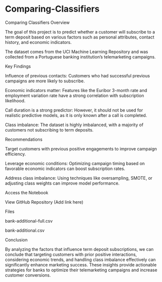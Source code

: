 # Comparing-Classifiers
Comparing Classifiers
Overview

The goal of this project is to predict whether a customer will subscribe to a term deposit based on various factors such as personal attributes, contact history, and economic indicators.

The dataset comes from the UCI Machine Learning Repository and was collected from a Portuguese banking institution’s telemarketing campaigns.

Key Findings

Influence of previous contacts: Customers who had successful previous campaigns are more likely to subscribe.

Economic indicators matter: Features like the Euribor 3-month rate and employment variation rate have a strong correlation with subscription likelihood.

Call duration is a strong predictor: However, it should not be used for realistic predictive models, as it is only known after a call is completed.

Class imbalance: The dataset is highly imbalanced, with a majority of customers not subscribing to term deposits.

Recommendations

Target customers with previous positive engagements to improve campaign efficiency.

Leverage economic conditions: Optimizing campaign timing based on favorable economic indicators can boost subscription rates.

Address class imbalance: Using techniques like oversampling, SMOTE, or adjusting class weights can improve model performance.

Access the Notebook

View GitHub Repository (Add link here)

Files

bank-additional-full.csv

bank-additional.csv

Conclusion

By analyzing the factors that influence term deposit subscriptions, we can conclude that targeting customers with prior positive interactions, considering economic trends, and handling class imbalance effectively can significantly enhance marketing success. These insights provide actionable strategies for banks to optimize their telemarketing campaigns and increase customer conversions.
